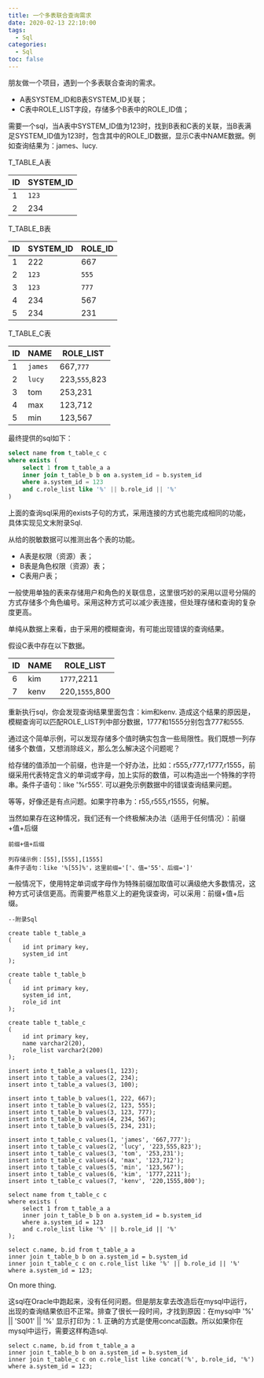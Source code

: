 ```yaml
---
title: 一个多表联合查询需求
date: 2020-02-13 22:10:00
tags:  
  - Sql  
categories:
  - Sql
toc: false
---
```

朋友做一个项目，遇到一个多表联合查询的需求。

- A表SYSTEM_ID和B表SYSTEM_ID关联；
- C表中ROLE_LIST字段，存储多个B表中的ROLE_ID值；

需要一个sql，当A表中SYSTEM_ID值为123时，找到B表和C表的关联，当B表满足SYSTEM_ID值为123时，包含其中的ROLE_ID数据，显示C表中NAME数据。例如查询结果为：james、lucy.

T_TABLE_A表

| ID   | SYSTEM_ID |
| ---- | --------- |
| 1    | `123`     |
| 2    | 234       |

T_TABLE_B表

| ID   | SYSTEM_ID | ROLE_ID |
| ---- | --------- | ------- |
| 1    | 222       | 667     |
| 2    | `123`     | `555`   |
| 3    | `123`     | `777`   |
| 4    | 234       | 567     |
| 5    | 234       | 231     |

T_TABLE_C表

| ID   | NAME    | ROLE_LIST     |
| ---- | ------- | ------------- |
| 1    | `james` | 667,`777`     |
| 2    | `lucy`  | 223,`555`,823 |
| 3    | tom     | 253,231       |
| 4    | max     | 123,712       |
| 5    | min     | 123,567       |

最终提供的sql如下：

```sql
select name from t_table_c c
where exists (
	select 1 from t_table_a a
	inner join t_table_b b on a.system_id = b.system_id
	where a.system_id = 123
    and c.role_list like '%' || b.role_id || '%' 
)
```

上面的查询sql采用的exists子句的方式，采用连接的方式也能完成相同的功能，具体实现见文末附录Sql.

从给的脱敏数据可以推测出各个表的功能。

- A表是权限（资源）表；
- B表是角色权限（资源）表；
- C表用户表；

一般使用单独的表来存储用户和角色的关联信息，这里很巧妙的采用以逗号分隔的方式存储多个角色编号。采用这种方式可以减少表连接，但处理存储和查询的复杂度更高。

单纯从数据上来看，由于采用的模糊查询，有可能出现错误的查询结果。

假设C表中存在以下数据。

| ID   | NAME | ROLE_LIST      |
| ---- | ---- | -------------- |
| 6    | kim  | `1777`,2211    |
| 7    | kenv | 220,`1555`,800 |

重新执行sql，你会发现查询结果里面包含：kim和kenv. 造成这个结果的原因是，模糊查询可以匹配ROLE_LIST列中部分数据，1777和1555分别包含777和555. 

通过这个简单示例，可以发现存储多个值时确实包含一些局限性。我们既想一列存储多个数值，又想消除歧义，那么怎么解决这个问题呢？

给存储的值添加一个前缀，也许是一个好办法，比如：r555,r777,r1777,r1555，前缀采用代表特定含义的单词或字母，加上实际的数值，可以构造出一个特殊的字符串。条件子语句：like '%r555'. 可以避免示例数据中的错误查询结果问题。

等等，好像还是有点问题。如果字符串为：r55,r555,r1555，何解。

当然如果存在这种情况，我们还有一个终极解决办法（适用于任何情况）：前缀+值+后缀

```
前缀+值+后缀

列存储示例：[55],[555],[1555]
条件子语句：like '%[55]%'，这里前缀='['、值='55'、后缀=']'
```

一般情况下，使用特定单词或字母作为特殊前缀加取值可以满级绝大多数情况，这种方式可读信更高。而需要严格意义上的避免误查询，可以采用：前缀+值+后缀。

```plsql
--附录Sql

create table t_table_a
(
    id int primary key,
    system_id int
);

create table t_table_b
(
    id int primary key,
    system_id int,
    role_id int
);

create table t_table_c
(
    id int primary key,
    name varchar2(20),
    role_list varchar2(200)
);

insert into t_table_a values(1, 123);
insert into t_table_a values(2, 234);
insert into t_table_a values(3, 100);

insert into t_table_b values(1, 222, 667);
insert into t_table_b values(2, 123, 555);
insert into t_table_b values(3, 123, 777);
insert into t_table_b values(4, 234, 567);
insert into t_table_b values(5, 234, 231);

insert into t_table_c values(1, 'james', '667,777');
insert into t_table_c values(2, 'lucy', '223,555,823');
insert into t_table_c values(3, 'tom', '253,231');
insert into t_table_c values(4, 'max', '123,712');
insert into t_table_c values(5, 'min', '123,567');
insert into t_table_c values(6, 'kim', '1777,2211');
insert into t_table_c values(7, 'kenv', '220,1555,800');

select name from t_table_c c
where exists (
	select 1 from t_table_a a
	inner join t_table_b b on a.system_id = b.system_id
	where a.system_id = 123
    and c.role_list like '%' || b.role_id || '%' 
);

select c.name, b.id from t_table_a a
inner join t_table_b b on a.system_id = b.system_id
inner join t_table_c c on c.role_list like '%' || b.role_id || '%' 
where a.system_id = 123;
```

On more thing. 

这sql在Oracle中跑起来，没有任何问题。但是朋友拿去改造后在mysql中运行，出现的查询结果依旧不正常。排查了很长一段时间，才找到原因：在mysql中 '%' || 'S001' || '%' 显示打印为：1. 正确的方式是使用concat函数。所以如果你在mysql中运行，需要这样构造sql.

```mysql
select c.name, b.id from t_table_a a
inner join t_table_b b on a.system_id = b.system_id
inner join t_table_c c on c.role_list like concat('%', b.role_id, '%') 
where a.system_id = 123;
```
